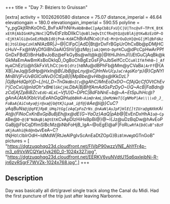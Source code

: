 +++
title = "Day 7: Béziers to Gruissan"

[extra]
activity = 10026260580
distance = 75.07
distance_imperial = 46.64
elevationgain = 180.0
elevationgain_imperial = 590.55
polyline = "y_pgGkjtRhKoOhG_BvFxAFhN`FRvAbBnBeC[pApCbBiFxU}C|U|Tnc@vF~TPrK_BtKxEtR{AbIGnKPgJNnC]`QfIvEtFzIbDlIkC`l@oBlJe@vItCfRx@tQz@zBlAj@tKwBzEzOP~O~EjKtAlGi@xGoEzRb@bIdOjPnA~KdA`ChBrAdN`CnD|FxE~Mr@rOuDzH}@nG[jMl@bFdAzB|JtGlEHpCzHlN`NlAzBR|J~@|ClFpC|AdD|Bt@rDxFrBGpUrOhCxBb@pDMjHCcHuV~Fx@hWyDfGiBhGaAlOShV|@zM`@j[aA|QHtO~DpFR`Cu@dPcCpHwArPPfGnDxFBdD}BnHaBvJoBz@eFkGyBs@wIt@k@|@ItHiJhImJl\\\\iEtGuCjAqBk@kGkMaEmAwBmKsBoDkIqD_OgBoChBgEzGsFjPuJbSeIfCcC`CuAlIfAfHhB~]_AfHyA`ChEz\\\\i@hSkFxVLhC`C|HrD[dYz[hB`Mu@dBPhFb@Mm@yCVaB`A|ArFf`@{AXB|JwJq@SdHp@_HxIn@B{JbB@pLny@xCjHnNvU`CpJaCrAgG`Ko^p}@}CpNYlMnBlVjFvUvBGlCaNvD{CtEpB|I|MpBbe@vHlb@s@lKkDzL?|GjBpHdQpYjD~L[nU_D~TnG`NdBnICv`@gAhC}MnEoDxDO~CfAjQcCfOVtChEvI^jCoCxU@nIdOh^xB`MElGkCjHL`DbA|BjBHfAmAdGsPzDyO~I}Q~AcB|FaBdn@zCd|AfZpBiBZ`CvEdG~A`LxL~VfU}D~DPtC|BdFbNnE~b@~A~EtSpJhHc@?gAnA{AtA{KbIcVuEeAhGqQlHu`@bBkR~Aim@rAmLjDeMzWeT{CgNMoP|Ae\\\\vD_J_FoBaA{AiCnAyo@jr@xa@}b@tK}LpaA_i@f@}B`Ae@i@}CuC?yAqBuNs`@j@qFE}RpB_UHqJtGg[zAqCpFoZrNs_@nAaN|AuJpF}HlE{]tIUra@gNXkK`AiAt@{FlNoCxKnBxGpBuBjEh@x@dE{G~YaOz}AaQ|pAb_@|EvEnDxHhA`Io@~CpA`Be@`D~@|B^NdAqB|A@tEtK`CvApDIzHiHsBpBi@}@~I{Jz@uDzBqDw@hAvEoPGaBj@FbCqDfImSlBcMz@iNbFoHjB_IgA~@oEgEl@aF|FoR`LwRfA{DdCuB^sBzFaKjAuAhi@kd@nQwV`EeA~C?tNjH`OlC`IbIrOdH~IdMdW|RtJeAlPgIvScAnEaDtZOpG}B`iBlHvWgD`GTnGoB"
pictures = [ "https://dgtzuqphqg23d.cloudfront.net/FIVbP90wzzVNE_AhYFr4p-m3_p9VxWCQYarUyk26D_0-1024x327.jpg", "https://dgtzuqphqg23d.cloudfront.net/EERKV6yuNVdtU15q6qxIejbNi-R-jn6zvRSgrF7WVZk-1024x768.jpg",]
+++

## Description

Day was basically all dirt/gravel single track along the Canal du Midi. Had the first puncture of the trip just after leaving Narbonne.

